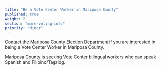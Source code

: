 ```yaml
---
title: "Be a Vote Center Worker in Mariposa County"
published: true
weight: 2
section: "more-voting-info"
priority: "Minor"
---
```


[Contact the Mariposa County Election Department](mailto:cmorrow@mariposacounty.org) if you are interested in being a Vote Center Worker in Mariposa County. 

Mariposa County is seeking Vote Center bilingual workers who can speak Spanish and Filipino/Tagalog. 